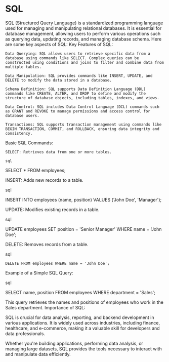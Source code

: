 # SQL
SQL (Structured Query Language) is a standardized programming language used for managing and manipulating relational databases. It is essential for database management, allowing users to perform various operations such as querying data, updating records, and managing database schema. Here are some key aspects of SQL:
Key Features of SQL:

    Data Querying: SQL allows users to retrieve specific data from a database using commands like SELECT. Complex queries can be constructed using conditions and joins to filter and combine data from multiple tables.

    Data Manipulation: SQL provides commands like INSERT, UPDATE, and DELETE to modify the data stored in a database.

    Schema Definition: SQL supports Data Definition Language (DDL) commands like CREATE, ALTER, and DROP to define and modify the structure of database objects, including tables, indexes, and views.

    Data Control: SQL includes Data Control Language (DCL) commands such as GRANT and REVOKE to manage permissions and access control for database users.

    Transactions: SQL supports transaction management using commands like BEGIN TRANSACTION, COMMIT, and ROLLBACK, ensuring data integrity and consistency.

Basic SQL Commands:

    SELECT: Retrieves data from one or more tables.

    sql

SELECT * FROM employees;

INSERT: Adds new records to a table.

sql

INSERT INTO employees (name, position) VALUES ('John Doe', 'Manager');

UPDATE: Modifies existing records in a table.

sql

UPDATE employees SET position = 'Senior Manager' WHERE name = 'John Doe';

DELETE: Removes records from a table.

sql

    DELETE FROM employees WHERE name = 'John Doe';

Example of a Simple SQL Query:

sql

SELECT name, position FROM employees WHERE department = 'Sales';

This query retrieves the names and positions of employees who work in the Sales department.
Importance of SQL:

SQL is crucial for data analysis, reporting, and backend development in various applications. It is widely used across industries, including finance, healthcare, and e-commerce, making it a valuable skill for developers and data professionals.

Whether you're building applications, performing data analysis, or managing large datasets, SQL provides the tools necessary to interact with and manipulate data efficiently.

